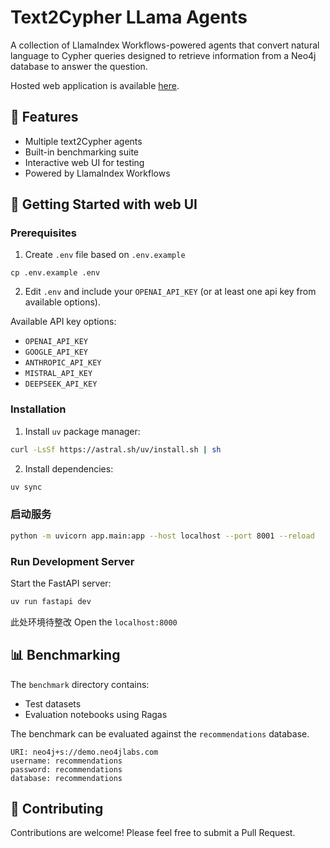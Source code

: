 # Text2Cypher LLama Agents

A collection of LlamaIndex Workflows-powered agents that convert natural language to Cypher queries designed to retrieve information from a Neo4j database to answer the question.

Hosted web application is available [here](https://text2cypher-llama-agent.up.railway.app/).

## 🎯 Features

- Multiple text2Cypher agents
- Built-in benchmarking suite
- Interactive web UI for testing
- Powered by LlamaIndex Workflows

## 🚀 Getting Started with web UI

### Prerequisites

1. Create `.env` file based on `.env.example`
```
cp .env.example .env
```
2. Edit `.env` and include your `OPENAI_API_KEY` (or at least one api key from available options).

Available API key options:
- `OPENAI_API_KEY`
- `GOOGLE_API_KEY`
- `ANTHROPIC_API_KEY`
- `MISTRAL_API_KEY`
- `DEEPSEEK_API_KEY`

### Installation

1. Install `uv` package manager:
```bash
curl -LsSf https://astral.sh/uv/install.sh | sh
```
2. Install dependencies:
```bash
uv sync
```
### 启动服务
```bash
python -m uvicorn app.main:app --host localhost --port 8001 --reload
```

### Run Development Server

Start the FastAPI server:
```bash
uv run fastapi dev
```
此处环境待整改
Open the `localhost:8000`

## 📊 Benchmarking

The `benchmark` directory contains:
- Test datasets
- Evaluation notebooks using Ragas

The benchmark can be evaluated against the `recommendations` database.

```
URI: neo4j+s://demo.neo4jlabs.com
username: recommendations
password: recommendations
database: recommendations
```

## 🤝 Contributing

Contributions are welcome! Please feel free to submit a Pull Request.

